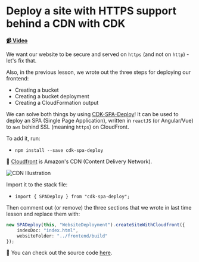 # Deploy a site with HTTPS support behind a CDN with CDK

**[📹 Video](https://egghead.io/lessons/aws-deploy-a-site-with-https-support-behind-a-cdn-with-cdk)**

We want our website to be secure and served on `https` (and not on `http`) - let's fix that.

Also, in the previous lesson, we wrote out the three steps for deploying our frontend:

* Creating a bucket
* Creating a bucket deployment
* Creating a CloudFormation output

We can solve both things by using [CDK-SPA-Deploy](https://github.com/nideveloper/CDK-SPA-Deploy)! It can be used to deploy an SPA (Single Page Application), written in `reactJS` (or Angular/Vue) to `aws` behind SSL (meaning `https`) on CloudFront.

To add it, run:
* `npm install --save cdk-spa-deploy`

🤔 [Cloudfront](https://aws.amazon.com/cloudfront/) is Amazon's CDN (Content Delivery Network).

![CDN Illustration](https://res.cloudinary.com/dg3gyk0gu/image/upload/v1591637698/transcript-images/25-deploy-a-site-with-https-support-behind-a-cdn-with-cdk-cdn.png)

Import it to the stack file:

* `import { SPADeploy } from "cdk-spa-deploy";`

Then comment out (or remove) the three sections that we wrote in last time lesson and replace them with:

```ts
new SPADeploy(this, "WebsiteDeployment").createSiteWithCloudfront({
    indexDoc: "index.html",
    websiteFolder: "../frontend/build"
});
```

🤔 You can check out the source code [here](https://github.com/tlakomy/egghead-aws-cdk-workshop/blob/master/todo-app/lesson_13/lib/todo-app-stack.ts).